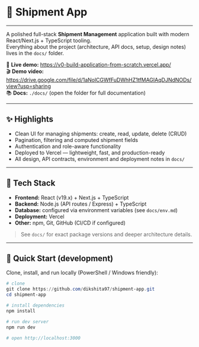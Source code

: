 # 🚚 Shipment App

---

A polished full-stack **Shipment Management** application built with modern React/Next.js + TypeScript tooling.  
Everything about the project (architecture, API docs, setup, design notes) lives in the `docs/` folder.

🔗 **Live demo:** https://v0-build-application-from-scratch.vercel.app/  
🎬 **Demo video:** https://drive.google.com/file/d/1aNolCGWfFuDWhHZ1tfMAGIAqDJNdNODs/view?usp=sharing  
📚 **Docs:** `./docs/` (open the folder for full documentation)

---

## ✨ Highlights

- Clean UI for managing shipments: create, read, update, delete (CRUD)
- Pagination, filtering and computed shipment fields
- Authentication and role-aware functionality
- Deployed to Vercel — lightweight, fast, and production-ready
- All design, API contracts, environment and deployment notes in `docs/`

---

## 🧰 Tech Stack

- **Frontend:** React (v19.x) + Next.js + TypeScript  
- **Backend:** Node.js (API routes / Express) + TypeScript  
- **Database:** configured via environment variables (see `docs/env.md`)  
- **Deployment:** Vercel  
- **Other:** npm, Git, GitHub (CI/CD if configured)

> See `docs/` for exact package versions and deeper architecture details.

---

## 🚀 Quick Start (development)

Clone, install, and run locally (PowerShell / Windows friendly):

```powershell
# clone
git clone https://github.com/dikshita97/shipment-app.git
cd shipment-app

# install dependencies
npm install

# run dev server
npm run dev

# open http://localhost:3000

